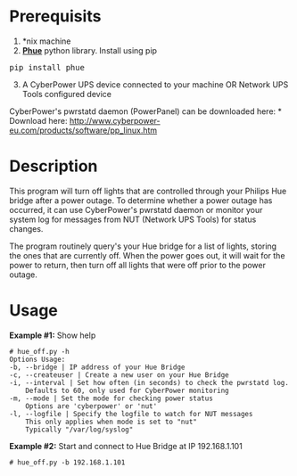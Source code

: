 # Prerequisits
1. *nix machine
2. **[Phue](https://github.com/studioimaginaire/phue)** python library. Install using pip
<pre>pip install phue</pre>
3. A CyberPower UPS device connected to your machine OR Network UPS Tools configured device

CyberPower's pwrstatd daemon (PowerPanel) can be downloaded here:
    * Download here: http://www.cyberpower-eu.com/products/software/pp_linux.htm
    
# Description
  This program will turn off lights that are controlled through your Philips Hue bridge after 
    a power outage.  To determine whether a power outage has occurred, it can use CyberPower's 
    pwrstatd daemon or monitor your system log for messages from NUT (Network UPS Tools) for
    status changes.

  The program routinely query's your Hue bridge for a list of lights, storing the ones
    that are currently off.  When the power goes out, it will wait for the power to return, then
    turn off all lights that were off prior to the power outage.
    
# Usage
**Example #1:** Show help
```
# hue_off.py -h
Options Usage:
-b, --bridge | IP address of your Hue Bridge
-c, --createuser | Create a new user on your Hue Bridge
-i, --interval | Set how often (in seconds) to check the pwrstatd log. 
    Defaults to 60, only used for CyberPower monitoring
-m, --mode | Set the mode for checking power status
    Options are 'cyberpower' or 'nut'
-l, --logfile | Specify the logfile to watch for NUT messages
    This only applies when mode is set to "nut"
    Typically "/var/log/syslog"
```

**Example #2:** Start and connect to Hue Bridge at IP 192.168.1.101
```
# hue_off.py -b 192.168.1.101
```